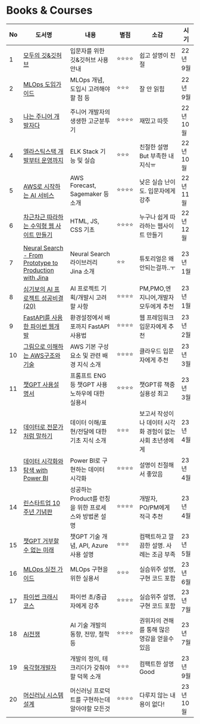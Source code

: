 # Books & Courses

|No|도서명|내용|별점|소감|시기|
|---|---|---|---|---|---|
|1|[모두의 깃&깃허브](http://www.kyobobook.co.kr/product/detailViewKor.laf?ejkGb=KOR&mallGb=KOR&barcode=9791140700691&orderClick=LAG&Kc=)|입문자를 위한 깃&깃허브 사용 안내|⭐⭐⭐⭐|쉽고 설명이 친절|22년 9월|
|2|[MLOps 도입가이드](http://www.kyobobook.co.kr/product/detailViewKor.laf?ejkGb=KOR&mallGb=KOR&barcode=9791162245507)|MLOps 개념, 도입시 고려해야 할 점 등 |⭐⭐⭐|잘 안 읽힘|22년 9월|
|3|[나는 주니어 개발자다](https://product.kyobobook.co.kr/detail/S000001624716)|주니어 개발자의 생생한 고군분투기|⭐⭐⭐⭐|재밌고 따뜻|22년 10월|
|4|[엘라스틱스택 개발부터 운영까지](https://product.kyobobook.co.kr/detail/S000001932755)|ELK Stack 기능 및 실습|⭐⭐⭐|친절한 설명 But 부족한 내 지식ㅠ|22년 10월|
|5|[AWS로 시작하는 AI 서비스](https://product.kyobobook.co.kr/detail/S000000555682)|AWS Forecast, Sagemaker 등 소개|⭐⭐⭐⭐|낮은 실습 난이도. 입문자에게 강추|22년 11월|
|6|[차근차근 따라하는 수익형 웹 사이트 만들기](https://fastcampus.co.kr/dev_online_bbang1)|HTML, JS, CSS 기초|⭐⭐⭐⭐|누구나 쉽게 따라하는 웹사이트 만들기|22년 12월|
|7|[Neural Search - From Prototype to Production with Jina](https://www.amazon.com/Neural-Search-Prototype-Production-learning-powered/dp/1801816824)|Neural Search 라이브러리 Jina 소개|⭐⭐|튜토리얼은 왜 안되는걸까..ㅜ|23년 1월|
|8|[심기보의 AI 프로젝트 성공비결(20)](https://zdnet.co.kr/view/?no=20210712100550)|AI 프로젝트 기획/개발시 고려할 사항|⭐⭐⭐⭐|PM,PMO,엔지니어,개발자 모두에게 추천|23년 1월|
|9|[FastAPI를 사용한 파이썬 웹개발](https://product.kyobobook.co.kr/detail/S000201188332)|환경설정에서 배포까지 FastAPI 사용법|⭐⭐⭐⭐|웹 프레임워크 입문자에게 추천|23년 2월|
|10|[그림으로 이해하는 AWS구조와 기술](https://product.kyobobook.co.kr/detail/S000001834627)|AWS 기본 구성요소 및 관련 배경 지식 소개|⭐⭐⭐⭐|클라우드 입문자에게 추천|23년 3월|
|11|[챗GPT 사용설명서](https://product.kyobobook.co.kr/detail/S000201025522)|프롬프트 ENG등 챗GPT 사용 노하우에 대한 실용서|⭐⭐⭐⭐|챗GPT류 책중 실용성 최고|23년 3월|
|12|[데이터로 전문가처럼 말하기](https://product.kyobobook.co.kr/detail/S000061695655)|데이터 이해/표현/전달에 대한 기초 지식 소개|⭐⭐⭐|보고서 작성이나 데이터 시각화 경험이 없는 사회 초년생에게 |23년 4월|
|13|[데이터 시각화와 탐색 with Power BI](https://product.kyobobook.co.kr/detail/S000200319403)|Power BI로 구현하는 데이터 시각화|⭐⭐⭐⭐|설명이 친절해서 좋았음 |23년 4월|
|14|[린스타트업 10주년 기념판](https://product.kyobobook.co.kr/detail/S000202480286)|성공하는 Product를 런칭을 위한 프로세스와 방법론 설명|⭐⭐⭐⭐|개발자, PO/PM에게 적극 추천|23년 4월|
|15|[챗GPT 거부할 수 없는 미래](https://product.kyobobook.co.kr/detail/S000201458284)|챗GPT 기술 개념, API, Azure 사용 설명|⭐⭐⭐|컴팩트하고 깔끔한 설명. 사례는 조금 부족|23년 5월|
|16|[MLOps 실전 가이드](https://product.kyobobook.co.kr/detail/S000202854952)|MLOps 구현을 위한 실용서|⭐⭐⭐|실습위주 설명, 구현 코드 포함|23년 6월|
|17|[파이썬 크래시 코스](https://product.kyobobook.co.kr/detail/S000203377358)|파이썬 초/중급자에게 강추|⭐⭐⭐⭐|실습위주 설명, 구현 코드 포함|23년 7월|
|18|[AI전쟁](https://product.kyobobook.co.kr/detail/S000203074995)|AI 기술 개발의 동향, 전망, 철학 등|⭐⭐⭐⭐|권위자의 견해를 통해 많은 영감을 얻을수 있음|23년 7월|
|19|[육각형개발자](https://product.kyobobook.co.kr/detail/S000203107475)|개발의 정의, 테크리더가 갖춰야할 덕목 소개|⭐⭐⭐|컴팩트한 설명 Good|23년 9월|
|20|[머신러닝 시스템 설계](https://product.kyobobook.co.kr/detail/S000201212403)|머신러닝 프로덕트를 구현하는데 알아야할 모든것|⭐⭐⭐⭐|다루지 않는 내용이 없다!|23년 10월|
